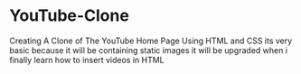 # YouTube-Clone
Creating A Clone of The YouTube Home Page Using HTML and CSS
its very basic because it will be containing static images 
it will be upgraded when i finally learn how to insert videos in HTML
